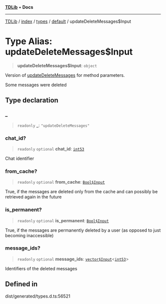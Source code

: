 [**TDLib**](../../../../../../README.md) • **Docs**

***

[TDLib](../../../../../../modules.md) / [index](../../../../../README.md) / [types](../../../README.md) / [default](../README.md) / updateDeleteMessages$Input

# Type Alias: updateDeleteMessages$Input

> **updateDeleteMessages$Input**: `object`

Version of [updateDeleteMessages](updateDeleteMessages.md) for method parameters.

Some messages were deleted

## Type declaration

### \_

> `readonly` **\_**: `"updateDeleteMessages"`

### chat\_id?

> `readonly` `optional` **chat\_id**: [`int53`](int53.md)

Chat identifier

### from\_cache?

> `readonly` `optional` **from\_cache**: [`Bool$Input`](Bool$Input.md)

True, if the messages are deleted only from the cache and can possibly be retrieved again in the future

### is\_permanent?

> `readonly` `optional` **is\_permanent**: [`Bool$Input`](Bool$Input.md)

True, if the messages are permanently deleted by a user (as opposed to just becoming inaccessible)

### message\_ids?

> `readonly` `optional` **message\_ids**: [`vector$Input`](vector$Input.md)\<[`int53`](int53.md)\>

Identifiers of the deleted messages

## Defined in

dist/generated/types.d.ts:56521
